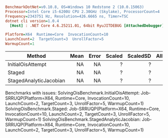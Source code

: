 ``` ini

BenchmarkDotNet=v0.10.8, OS=Windows 10 Redstone 2 (10.0.15063)
Processor=Intel Core i5-6200U CPU 2.30GHz (Skylake), ProcessorCount=4
Frequency=2343751 Hz, Resolution=426.6665 ns, Timer=TSC
dotnet cli version=1.0.4
  [Host] : .NET Core 4.6.25211.01, 64bit RyuJITDEBUG [AttachedDebugger]

Platform=X64  Runtime=Core  InvocationCount=10  
LaunchCount=2  TargetCount=3  UnrollFactor=5  
WarmupCount=1  

```
 |                 Method | Mean | Error | Scaled | ScaledSD | Allocated |
 |----------------------- |-----:|------:|-------:|---------:|----------:|
 |      InitialOisAttempt |   NA |    NA |      ? |        ? |       N/A |
 |                 Staged |   NA |    NA |      ? |        ? |       N/A |
 | StagedAnalyticJacobian |   NA |    NA |      ? |        ? |       N/A |

Benchmarks with issues:
  SolvingOisBenchmark.InitialOisAttempt: Job-SRRUQP(Platform=X64, Runtime=Core, InvocationCount=10, LaunchCount=2, TargetCount=3, UnrollFactor=5, WarmupCount=1)
  SolvingOisBenchmark.Staged: Job-SRRUQP(Platform=X64, Runtime=Core, InvocationCount=10, LaunchCount=2, TargetCount=3, UnrollFactor=5, WarmupCount=1)
  SolvingOisBenchmark.StagedAnalyticJacobian: Job-SRRUQP(Platform=X64, Runtime=Core, InvocationCount=10, LaunchCount=2, TargetCount=3, UnrollFactor=5, WarmupCount=1)
